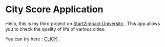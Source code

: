 # City Score Application 

Hello, this is my third project on <a href="https://www.start2impact.it"> Start2Impact University </a>.
This app allows you to check the quality of life of various cities.

You can try here : <a href="https://steady-sawine-9a854c.netlify.app/">CLICK </a>.
